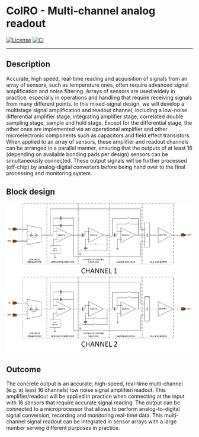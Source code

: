 # ColRO - Multi-channel analog readout

[![License](https://img.shields.io/badge/License-Apache%202.0-blue.svg)](https://opensource.org/licenses/Apache-2.0) [![CI](https://github.com/efabless/caravel_user_project_analog/actions/workflows/user_project_ci.yml/badge.svg)](https://github.com/efabless/caravel_user_project_analog/actions/workflows/user_project_ci.yml) 

---

## Description

Accurate, high speed, real-time reading and acquisition of signals from an array of sensors, such as temperature ones, often require advanced signal amplification and noise filtering. Arrays of sensors are used widely in practice, especially in operations and handling that require receiving signals from many different points. In this mixed-signal design, we will develop a multistage signal amplification and readout channel, including a low-noise differential amplifier stage, integrating amplifier stage, correlated double sampling stage, sample and hold stage. Except for the differential stage, the other ones are implemented via an operational amplifier and other microelectronic components such as capacitors and field effect transistors. When applied to an array of sensors, these amplifier and readout channels can be arranged in a parallel manner, ensuring that the outputs of at least 16 (depending on available bonding pads per design) sensors can be simultaneously connected. These output signals will be further processed (off-chip) by analog-digital converters before being hand over to the final processing and monitoring system.

## Block design

![Block Diagram](graphics/Block_diagram.png)

## Outcome

The concrete output is an accurate, high-speed, real-time multi-channel (e.g. at least 16 channels) low noise signal amplifier/readout. This amplifier/readout will be applied in practice when connecting at the input with 16 sensors that require accurate signal reading. The output can be connected to a microprocessor that allows to perform analog-to-digital signal conversion, recording and monitoring real-time data. This multi-channel signal readout can be integrated in sensor arrays with a large number serving different purposes in practice.

